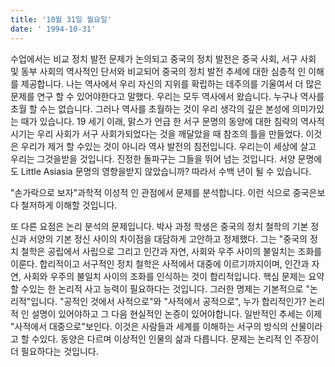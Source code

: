 ```yaml
---
title: '10월 31일 월요일'
date: ' 1994-10-31'
---
```

수업에서는 비교 정치 발전 문제가 논의되고 중국의 정치 발전은 중국 사회, 서구 사회 및 동부 사회의 역사적인 단서와 비교되어 중국의 정치 발전 추세에 대한 심층적 인 이해를 제공합니다. 나는 역사에서 우리 자신의 지위를 확립하는 데주의를 기울여서 더 많은 문제를 연구 할 수 있어야한다고 말했다. 우리는 모두 역사에서 왔습니다. 누구나 역사를 초월 할 수는 없습니다. 그러나 역사를 초월하는 것이 우리 생각의 깊은 본성에 의미가있는 때가 있습니다. 19 세기 이래, 맑스가 언급 한 서구 문명의 동양에 대한 침략의 역사적시기는 우리 사회가 서구 사회가되었다는 것을 깨달았을 때 참조의 틀을 만들었다. 이것은 우리가 제거 할 수있는 것이 아니라 역사 발전의 침전입니다. 우리는이 세상에 살고 우리는 그것을받을 것입니다. 진정한 돌파구는 그들을 뛰어 넘는 것입니다. 서양 문명에도 Little Asiasia 문명의 영향을받지 않았습니까? 따라서 수백 년이 될 수 있습니다.

"손가락으로 보자"과학적 이성적 인 관점에서 문제를 분석합니다. 이런 식으로 중국은보다 철저하게 이해할 것입니다.

또 다른 요점은 논리 분석의 문제입니다. 박사 과정 학생은 중국의 정치 철학의 기본 정신과 서양의 기본 정신 사이의 차이점을 대담하게 고안하고 정제했다. 그는 "중국의 정치 철학은 공립에서 사립으로 그리고 인간과 자연, 사회와 우주 사이의 불일치는 조화를 이룬다. 합리적이고 서구적인 정치 철학은 사적에서 대중에 이르기까지이며, 인간과 자연, 사회와 우주의 불일치 사이의 조화를 인식하는 것이 합리적입니다. 핵심 문제는 요약 할 수있는 한 논리적 사고 능력이 필요하다는 것입니다. 그러한 명제는 기본적으로 "논리적"입니다. "공적인 것에서 사적으로"와 "사적에서 공적으로", 누가 합리적인가? 논리적 인 설명이 있어야하고 그 다음 현실적인 논증이 있어야합니다. 일반적인 추세는 이제 "사적에서 대중으로"보인다. 이것은 사람들과 세계를 이해하는 서구의 방식의 산물이라고 할 수있다. 동양은 다르며 이상적인 인물의 삶과 다릅니다. 문제는 논리적 인 주장이 더 필요하다는 것입니다.
